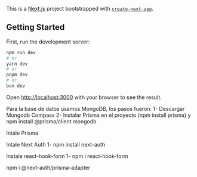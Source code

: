 This is a [Next.js](https://nextjs.org/) project bootstrapped with [`create-next-app`](https://github.com/vercel/next.js/tree/canary/packages/create-next-app).

## Getting Started

First, run the development server:

```bash
npm run dev
# or
yarn dev
# or
pnpm dev
# or
bun dev
```

Open [http://localhost:3000](http://localhost:3000) with your browser to see the result.

Para la base de datos usamos MongoDB, los pasos fueron:
1- Descargar Mongodb Compass
2- Instalar Prisma en el proyecto (npm install prisma) y npm install @prisma/client mongodb

Intale Prisma

Intale Next Auth
1- npm install next-auth

Instale react-hook-form
1- npm i react-hook-form

npm i @next-auth/prisma-adapter
